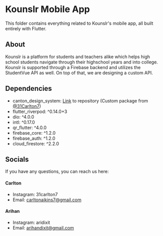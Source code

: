 # Kounslr Mobile App

This folder contains everything related to Kounslr's mobile app, all built entirely with Flutter.

## About
Kounslr is a platform for students and teachers alike which helps high school students navigate through their highschool years and into college. Kounslr is supported through a Firebase backend and utilizes the StudentVue API as well. On top of that, we are designing a custom API. 

## Dependencies

- canton_design_system: [Link](https://github.com/31Carlton7/canton_design_system) to repository (Custom package from [@31Carlton7](https://github.com/31Carlton7))
- flutter_riverpod: ^0.14.0+3
- dio: ^4.0.0
- intl: ^0.17.0
- qr_flutter: ^4.0.0
- firebase_core: ^1.2.0
- firebase_auth: ^1.2.0
- cloud_firestore: ^2.2.0

## Socials

If you have any questions, you can reach us here:

#### Carlton
- Instagram: 31carlton7
- Email: carltonaikins7@gmail.com

#### Arihan
- Instagram: aridixit
- Email: arihandixit@gmail.com
